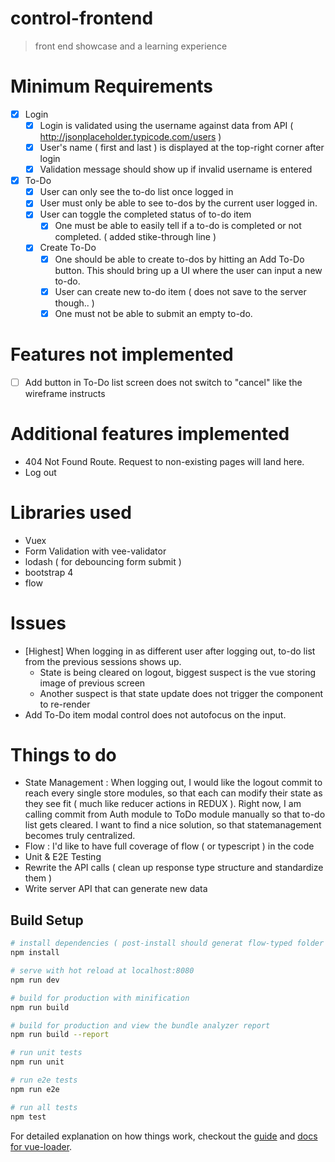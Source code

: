 # control-frontend

> front end showcase and a learning experience

# Minimum Requirements 

-  [x] Login
    -  [x] Login is validated using the username against data from API ( http://jsonplaceholder.typicode.com/users )
    -  [x] User's name ( first and last ) is displayed at the top-right corner after login
    -  [x] Validation message should show up if invalid username is entered
-  [x] To-Do
    -  [x] User can only see the to-do list once logged in
    -  [x] User must only be able to see to-dos by the current user logged in.
    -  [x] User can toggle the completed status of to-do item
        - [x] One must be able to easily tell if a to-do is completed or not completed. ( added stike-through line )
    -  [x] Create To-Do 
        - [x] One should be able to create to-dos by hitting an Add To-Do button. This should bring up a UI where the user can input a new to-do.
        - [x] User can create new to-do item ( does not save to the server though.. )
        - [x] One must not be able to submit an empty to-do.

# Features not implemented

-  [ ] Add button in To-Do list screen does not switch to "cancel" like the wireframe instructs

# Additional features implemented 

- 404 Not Found Route. Request to non-existing pages will land here.
- Log out


# Libraries used 

- Vuex 
- Form Validation with vee-validator
- lodash ( for debouncing form submit )
- bootstrap 4 
- flow 


# Issues

- [Highest] When logging in as different user after logging out, to-do list from the previous sessions shows up.
    - State is being cleared on logout, biggest suspect is the  vue <transition> storing image of previous screen
    - Another suspect is that state update does not trigger the component to re-render
- Add To-Do item modal control does not autofocus on the input.

# Things to do

- State Management : When logging out, I would like the logout commit to reach every single store modules, so that each can modify their state as they see fit ( much like reducer actions in REDUX ).  Right now, I am calling commit from Auth module to ToDo module manually so that to-do list gets cleared.  I want to find a nice solution, so that statemanagement becomes truly centralized.
- Flow : I'd like to have full coverage of flow ( or typescript ) in the code 
- Unit & E2E Testing
- Rewrite the API calls ( clean up response type structure and standardize them )
- Write server API that can generate new data



## Build Setup

``` bash
# install dependencies ( post-install should generat flow-typed folder and type definitions )
npm install

# serve with hot reload at localhost:8080
npm run dev

# build for production with minification
npm run build

# build for production and view the bundle analyzer report
npm run build --report

# run unit tests
npm run unit

# run e2e tests
npm run e2e

# run all tests
npm test
```

For detailed explanation on how things work, checkout the [guide](http://vuejs-templates.github.io/webpack/) and [docs for vue-loader](http://vuejs.github.io/vue-loader).
